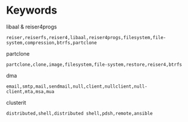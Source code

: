 # Keywords

libaal & reiser4progs

	reiser,reiserfs,reiser4,libaal,reiser4progs,filesystem,file-system,compression,btrfs,partclone

partclone

	partclone,clone,image,filesystem,file-system,restore,reiser4,btrfs

dma

	email,smtp,mail,sendmail,null,client,nullclient,null-client,mta,msa,mua

clusterit

	distributed,shell,distributed shell,pdsh,remote,ansible

<!--
linuxha

	cluster,clusterlabs,linuxha,linux-ha,clusterlabs,HA,high-availability,high availability,fault-tolerance,fault tolerance,load-balancing,load balancing
-->


